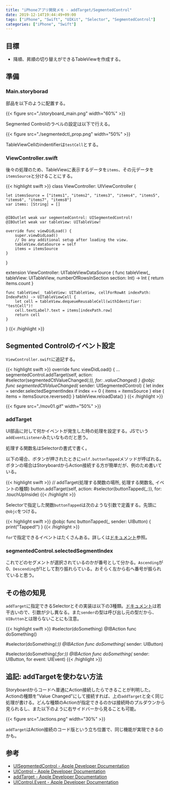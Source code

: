 ```yaml
---
title: "iPhoneアプリ開発メモ - addTarget/SegmentedControl"
date: 2019-12-14T19:44:49+09:00
tags: ["iPhone", "Swift", "UIKit", "Selector", "SegmentedControl"]
categories: ["iPhone", "Swift"]
---
```


## 目標

- 降順、昇順の切り替えができるTableViewを作成する。

## 準備

### Main.storyborad

部品を以下のように配置する。

{{< figure src="./storyboard_main.png" width="60%" >}}

Segmented Controlのラベルの設定は以下で行える。

{{< figure src="./segmentedctl_prop.png" width="50%" >}}

TableViewCellのindentifierは`testCell`とする。

### ViewController.swift

後々の処理のため、TableViewに表示するデータを`items`、その元データを`itemsSource`と分けることにする。

{{< highlight swift >}}
class ViewController: UIViewController {
    
    let itemsSource = ["items1", "items2", "items3", "items4", "items5", "items6", "items7", "items8"]
    var items: [String] = []


    @IBOutlet weak var segmentedControl: UISegmentedControl!
    @IBOutlet weak var tableView: UITableView!
    
    override func viewDidLoad() {
        super.viewDidLoad()
        // Do any additional setup after loading the view.
        tableView.dataSource = self
        items = itemsSource
    }
}

extension ViewController: UITableViewDataSource {
    func tableView(_ tableView: UITableView, numberOfRowsInSection section: Int) -> Int {
        return items.count
    }
    
    func tableView(_ tableView: UITableView, cellForRowAt indexPath: IndexPath) -> UITableViewCell {
        let cell = tableView.dequeueReusableCell(withIdentifier: "testCell")!
        cell.textLabel?.text = items[indexPath.row]
        return cell
    }
}
{{< /highlight >}}

## Segmented Controlのイベント設定

`ViewController.swift`に追記する。

{{< highlight swift >}}
   override func viewDidLoad() {
        ...
        segmentedControl.addTarget(self, action: #selector(segmentedCtlValueChanged(_:)), for: .valueChanged)
    }
    @objc func segmentedCtlValueChanged(_ sender: UISegmentedControl) {
        let index = sender.selectedSegmentIndex
        if index == 0 {
            items = itemsSource
        } else {
            items = itemsSource.reversed()
        }
        tableView.reloadData()
    }
{{< /highlight >}}

{{< figure src="./mov01.gif" width="50%" >}}

### addTarget

UI部品に対して何かイベントが発生した時の処理を設定する。JSでいう`addEventListener`みたいなものだと思う。

処理する関数名はSelectorの書式で書く。

以下の場合、ボタンが押されたときに`self.buttonTapped`メソッドが呼ばれる。ボタンの場合はStoryboardからAction接続する方が簡単だが、例のため書いている。

{{< highlight swift >}}
// addTarget(処理する関数の場所, 処理する関数名, イベントの種類)
button.addTarget(self, action: #selector(buttonTapped(_:)), for: .touchUpInside)
{{< /highlight >}}

Selectorで指定した関数`buttonTapped`は次のような引数で定義する。先頭に`@objc`をつける。

{{< highlight swift >}}
@objc func buttonTapped(_ sender: UIButton) {
    print("Tapped!")
}
{{< /highlight >}}

`for`で指定できるイベントはたくさんある。詳しくは[ドキュメント](https://developer.apple.com/documentation/uikit/uicontrol/event)参照。

### segmentedControl.selectedSegmentIndex

これでどのセグメントが選択されているのかが番号として分かる。`Ascending`が0、`Descending`が1として割り振れらている。おそらく左から右へ番号が振られていると思う。

## その他の知見

`addTarget`に指定できるSelectorとその実装は以下の3種類。[ドキュメント](https://developer.apple.com/documentation/uikit/uicontrol#1943645)は若干古いので、引数が少し異なる。また`sender`の型は呼び出し元の型だから、`UIButton`とは限らないことにも注意。

{{< highlight swift >}}
#selector(doSomething) 
@IBAction func doSomething()

#selector(doSomething(_:))
@IBAction func doSomething(_ sender: UIButton)

#selector(doSomething(_:for:))
@IBAction func doSomething(_ sender: UIButton, for event: UIEvent)
{{< /highlight >}}

## 追記: addTargetを使わない方法

Storyboardからコードへ普通にAction接続したらできることが判明した。Actionの種類を"Value Changed"にして接続すれば、上の`addTarget`と全く同じ処理が書ける。どんな種類のActionが指定できるのかは接続時のプルダウンから見られるし、また以下のように右サイドバーから見ることも可能。

{{< figure src="./actions.png" width="30%" >}}

`addTarget`はAction接続のコード版という立ち位置で、同じ機能が実現できるのかも。

## 参考

- [UISegmentedControl - Apple Developer Documentation](https://developer.apple.com/documentation/uikit/uisegmentedcontrol)
- [UIControl - Apple Developer Documentation](https://developer.apple.com/documentation/uikit/uicontrol#1943645)
- [addTarget - Apple Developer Documentation](https://developer.apple.com/documentation/uikit/uicontrol/1618259-addtarget)
- [UIControl.Event - Apple Developer Documentation](https://developer.apple.com/documentation/uikit/uicontrol/event)

